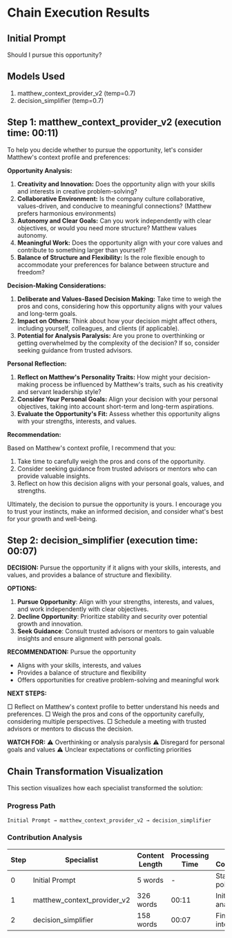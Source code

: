 # Chain Execution Results

## Initial Prompt

Should I pursue this opportunity?

## Models Used

1. matthew_context_provider_v2 (temp=0.7)
2. decision_simplifier (temp=0.7)

## Step 1: matthew_context_provider_v2 (execution time: 00:11)

To help you decide whether to pursue the opportunity, let's consider Matthew's context profile and preferences:

**Opportunity Analysis:**

1. **Creativity and Innovation:** Does the opportunity align with your skills and interests in creative problem-solving?
2. **Collaborative Environment:** Is the company culture collaborative, values-driven, and conducive to meaningful connections? (Matthew prefers harmonious environments)
3. **Autonomy and Clear Goals:** Can you work independently with clear objectives, or would you need more structure? Matthew values autonomy.
4. **Meaningful Work:** Does the opportunity align with your core values and contribute to something larger than yourself?
5. **Balance of Structure and Flexibility:** Is the role flexible enough to accommodate your preferences for balance between structure and freedom?

**Decision-Making Considerations:**

1. **Deliberate and Values-Based Decision Making:** Take time to weigh the pros and cons, considering how this opportunity aligns with your values and long-term goals.
2. **Impact on Others:** Think about how your decision might affect others, including yourself, colleagues, and clients (if applicable).
3. **Potential for Analysis Paralysis:** Are you prone to overthinking or getting overwhelmed by the complexity of the decision? If so, consider seeking guidance from trusted advisors.

**Personal Reflection:**

1. **Reflect on Matthew's Personality Traits:** How might your decision-making process be influenced by Matthew's traits, such as his creativity and servant leadership style?
2. **Consider Your Personal Goals:** Align your decision with your personal objectives, taking into account short-term and long-term aspirations.
3. **Evaluate the Opportunity's Fit:** Assess whether this opportunity aligns with your strengths, interests, and values.

**Recommendation:**

Based on Matthew's context profile, I recommend that you:

1. Take time to carefully weigh the pros and cons of the opportunity.
2. Consider seeking guidance from trusted advisors or mentors who can provide valuable insights.
3. Reflect on how this decision aligns with your personal goals, values, and strengths.

Ultimately, the decision to pursue the opportunity is yours. I encourage you to trust your instincts, make an informed decision, and consider what's best for your growth and well-being.

## Step 2: decision_simplifier (execution time: 00:07)

**DECISION:** Pursue the opportunity if it aligns with your skills, interests, and values, and provides a balance of structure and flexibility.

**OPTIONS:**

1. **Pursue Opportunity**: Align with your strengths, interests, and values, and work independently with clear objectives.
2. **Decline Opportunity**: Prioritize stability and security over potential growth and innovation.
3. **Seek Guidance**: Consult trusted advisors or mentors to gain valuable insights and ensure alignment with personal goals.

**RECOMMENDATION:** Pursue the opportunity
- Aligns with your skills, interests, and values
- Provides a balance of structure and flexibility
- Offers opportunities for creative problem-solving and meaningful work

**NEXT STEPS:**

□ Reflect on Matthew's context profile to better understand his needs and preferences.
□ Weigh the pros and cons of the opportunity carefully, considering multiple perspectives.
□ Schedule a meeting with trusted advisors or mentors to discuss the decision.

**WATCH FOR:**
⚠️ Overthinking or analysis paralysis
⚠️ Disregard for personal goals and values
⚠️ Unclear expectations or conflicting priorities

## Chain Transformation Visualization

This section visualizes how each specialist transformed the solution:

### Progress Path

```
Initial Prompt → matthew_context_provider_v2 → decision_simplifier
```

### Contribution Analysis

| Step | Specialist | Content Length | Processing Time | Key Contribution |
|------|------------|----------------|-----------------|------------------|
| 0 | Initial Prompt | 5 words | - | Starting point |
| 1 | matthew_context_provider_v2 | 326 words | 00:11 | Initial analysis |
| 2 | decision_simplifier | 158 words | 00:07 | Final integration |
